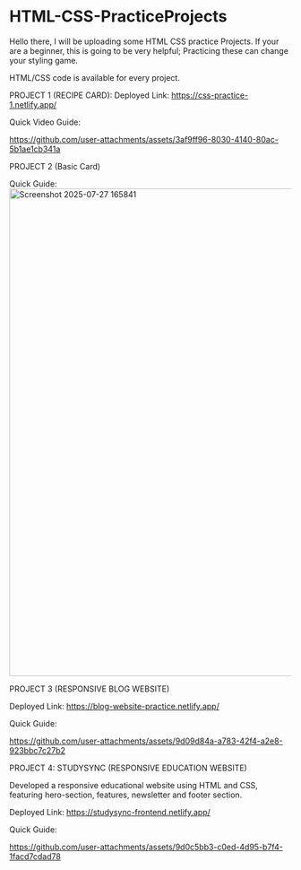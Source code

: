 # HTML-CSS-PracticeProjects

Hello there, I will be uploading some HTML CSS practice Projects.
If your are a beginner, this is going to be very helpful; Practicing these can change your styling game.

HTML/CSS code is available for every project.

PROJECT 1 (RECIPE CARD):
Deployed Link: https://css-practice-1.netlify.app/


Quick Video Guide:

https://github.com/user-attachments/assets/3af9ff96-8030-4140-80ac-5b1ae1cb341a




PROJECT 2 (Basic Card)

Quick Guide:<img width="1918" height="870" alt="Screenshot 2025-07-27 165841" src="https://github.com/user-attachments/assets/d91479f1-cfd6-46e9-9d7e-86a7f840396e" />


PROJECT 3 (RESPONSIVE BLOG WEBSITE)

Deployed Link: https://blog-website-practice.netlify.app/

Quick Guide:

https://github.com/user-attachments/assets/9d09d84a-a783-42f4-a2e8-923bbc7c27b2

PROJECT 4: STUDYSYNC (RESPONSIVE EDUCATION WEBSITE)

Developed a responsive educational website using HTML and CSS, featuring hero-section, features, newsletter and footer section. 

Deployed Link: https://studysync-frontend.netlify.app/

Quick Guide: 

https://github.com/user-attachments/assets/9d0c5bb3-c0ed-4d95-b7f4-1facd7cdad78











